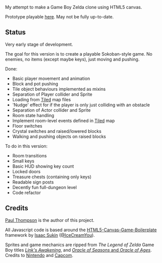 My attempt to make a Game Boy Zelda clone using HTML5 canvas.

Prototype playable [here](https://tilde.town/~nossidge/zelda/gameboy).
May not be fully up-to-date.


Status
------

Very early stage of development.

The goal for this version is to create a playable Sokoban-style game.
No enemies, no items (except maybe keys), just moving and pushing.

Done:
* Basic player movement and animation
* Block and pot pushing
* Tile object behaviours implemented as mixins
* Separation of Player collider and Sprite
* Loading from [Tiled](https://www.mapeditor.org/) map files
* 'Nudge' effect for if the player is only just colliding with an obstacle
* Separation of Actor collider and Sprite
* Room state handling
* Implement room-level events defined in [Tiled](https://www.mapeditor.org/) map
* Floor switches
* Crystal switches and raised/lowered blocks
* Walking and pushing objects on raised blocks

To do in this version:
* Room transitions
* Small keys
* Basic HUD showing key count
* Locked doors
* Treasure chests (containing only keys)
* Readable sign posts
* Decently fun full-dungeon level
* Code refactor


Credits
-------

[Paul Thompson](https://github.com/nossidge/) is the author of this project.

All Javascript code is based around the [HTML5-Canvas-Game-Boilerplate](https://github.com/IceCreamYou/HTML5-Canvas-Game-Boilerplate/) framework by [Isaac Sukin](http://www.isaacsukin.com/contact)
([@IceCreamYou](https://twitter.com/IceCreamYou)).

Sprites and game mechanics are ripped from *The Legend of Zelda* Game Boy titles [*Link's Awakening*](https://en.wikipedia.org/wiki/The_Legend_of_Zelda:_Link's_Awakening), and [*Oracle of Seasons* and *Oracle of Ages*](https://en.wikipedia.org/wiki/The_Legend_of_Zelda:_Oracle_of_Seasons_and_Oracle_of_Ages). Credits to [Nintendo](https://www.nintendo.com/) and [Capcom](http://www.capcom.com/).
